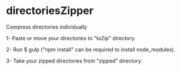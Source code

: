 # directoriesZipper
Compress directories individually

1- Paste or move your directories to "toZip" directory.

2- Run $ gulp ("npm install" can be required to install node_modules).

3- Take your zipped directories from "zipped" directory.
